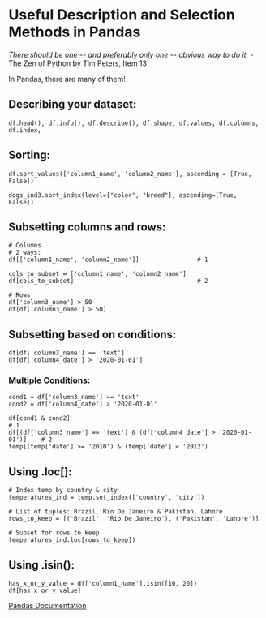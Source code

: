 # Useful Description and Selection Methods in Pandas

*There should be one -- and preferably only one -- obvious way to do it.* - The Zen of Python by Tim Peters, Item 13

In Pandas, there are many of them!

## Describing your dataset:
```
df.head(), df.info(), df.describe(), df.shape, df.values, df.columns, df.index, 
```
## Sorting:
```
df.sort_values(['column1_name', 'column2_name'], ascending = [True, False])

dogs_ind3.sort_index(level=["color", "breed"], ascending=[True, False])
```
## Subsetting columns and rows:
```
# Columns
# 2 ways:
df[['column1_name', 'column2_name']]                # 1

cols_to_subset = ['column1_name', 'column2_name'] 
df[cols_to_subset]                                  # 2

# Rows
df['column3_name'] > 50
df[df['column3_name'] > 50]
```
## Subsetting based on conditions:
```
df[df['column3_name'] == 'text']
df[df['column4_date'] > '2020-01-01']

```
### Multiple Conditions:
```
cond1 = df['column3_name'] == 'text'
cond2 = df['column4_date'] > '2020-01-01'

df[cond1 & cond2]                                                           # 1
df[(df['column3_name'] == 'text') & (df['column4_date'] > '2020-01-01')]    # 2
temp[(temp['date'] >= '2010') & (temp['date'] < '2012')
```
## Using .loc[]:
```
# Index temp by country & city
temperatures_ind = temp.set_index(['country', 'city'])

# List of tuples: Brazil, Rio De Janeiro & Pakistan, Lahore
rows_to_keep = [('Brazil', 'Rio De Janeiro'), ('Pakistan', 'Lahore')]

# Subset for rows to keep
temperatures_ind.loc[rows_to_keep])
```

## Using .isin():
```
has_x_or_y_value = df['column1_name'].isin([10, 20])
df[has_x_or_y_value]
```

[Pandas Documentation](https://pandas.pydata.org/docs/user_guide/index.html)